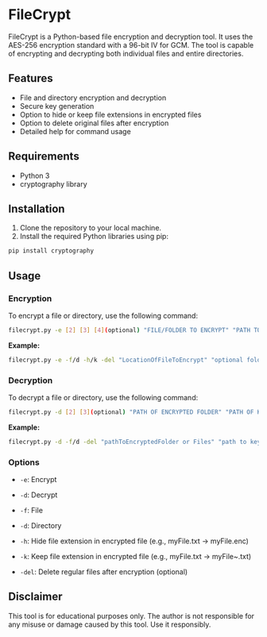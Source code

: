 # FileCrypt

FileCrypt is a Python-based file encryption and decryption tool. It uses the AES-256 encryption standard with a 96-bit IV for GCM. The tool is capable of encrypting and decrypting both individual files and entire directories.


## Features

- File and directory encryption and decryption
- Secure key generation
- Option to hide or keep file extensions in encrypted files
- Option to delete original files after encryption
- Detailed help for command usage

## Requirements

- Python 3
- cryptography library

## Installation

1. Clone the repository to your local machine.
2. Install the required Python libraries using pip:

```bash
pip install cryptography
```

## Usage

### Encryption

To encrypt a file or directory, use the following command:

```bash
filecrypt.py -e [2] [3] [4](optional) "FILE/FOLDER TO ENCRYPT" "PATH TO SAVE ENCRYPTED FILES AND KEY"(optional)
````
**Example:**
```bash
filecrypt.py -e -f/d -h/k -del "LocationOfFileToEncrypt" "optional folder to save encrypted file and key"
```

### Decryption
To decrypt a file or directory, use the following command:
```bash
filecrypt.py -d [2] [3](optional) "PATH OF ENCRYPTED FOLDER" "PATH OF KEY" "PATH TO SAVE DECRYPTED FILES"(optional)
```
**Example:**
```bash
filecrypt.py -d -f/d -del "pathToEncryptedFolder or Files" "path to key file" "optional folder to store decrypted files"
```

### Options

- `-e`: Encrypt
- `-d`: Decrypt

- `-f`: File
- `-d`: Directory
 
- `-h`: Hide file extension in encrypted file (e.g., myFile.txt -> myFile.enc)
- `-k`: Keep file extension in encrypted file (e.g., myFile.txt -> myFile~.txt)

- `-del`: Delete regular files after encryption (optional)


## Disclaimer

This tool is for educational purposes only. The author is not responsible for any misuse or damage caused by this tool. Use it responsibly.


